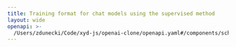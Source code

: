 ```yaml
---
title: Training format for chat models using the supervised method
layout: wide
openapi: >-
  /Users/zdunecki/Code/xyd-js/openai-clone/openapi.yaml#/components/schemas/FineTuneChatRequestInput
---
```


